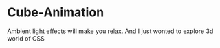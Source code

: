 # Cube-Animation

Ambient light effects will make you relax. 
And I just wonted to explore 3d world of CSS
